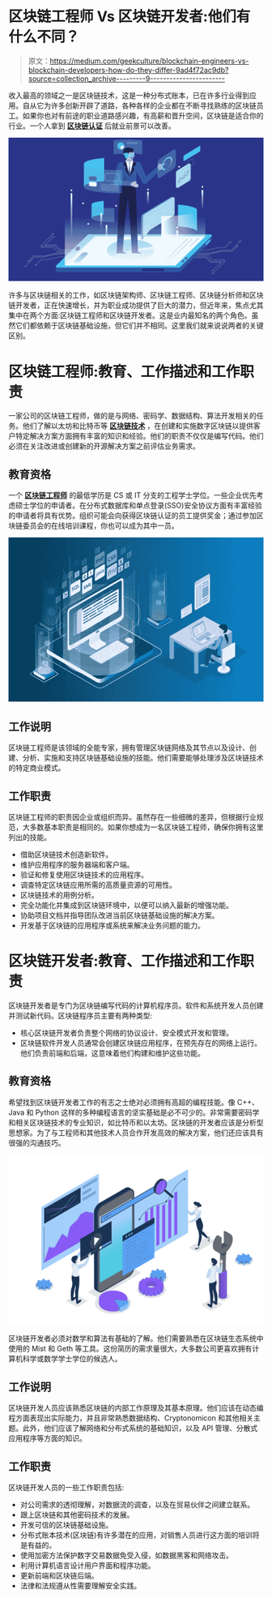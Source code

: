 # 区块链工程师 Vs 区块链开发者:他们有什么不同？

> 原文：<https://medium.com/geekculture/blockchain-engineers-vs-blockchain-developers-how-do-they-differ-9ad4f72ac9db?source=collection_archive---------9----------------------->

收入最高的领域之一是区块链技术，这是一种分布式账本，已在许多行业得到应用。自从它为许多创新开辟了道路，各种各样的企业都在不断寻找熟练的区块链员工。如果你也对有前途的职业道路感兴趣，有高薪和晋升空间，区块链是适合你的行业。一个人拿到 [**区块链认证**](https://www.cbcamerica.org/blockchain-certifications/) 后就业前景可以改善。

![](img/aa2458a5128100987d70ba72b4b94936.png)

许多与区块链相关的工作，如区块链架构师、区块链工程师、区块链分析师和区块链开发者，正在快速增长，并为职业成功提供了巨大的潜力，但近年来，焦点尤其集中在两个方面:区块链工程师和区块链开发者。这是业内最知名的两个角色。虽然它们都依赖于区块链基础设施，但它们并不相同。这里我们就来说说两者的关键区别。

# 区块链工程师:教育、工作描述和工作职责

一家公司的区块链工程师，做的是与网络、密码学、数据结构、算法开发相关的任务。他们了解以太坊和比特币等 [**区块链技术**](https://www.cbcamerica.org/blockchain-technologies) ，在创建和实施数字区块链以提供客户特定解决方案方面拥有丰富的知识和经验。他们的职责不仅仅是编写代码。他们必须在关注改进或创建新的开源解决方案之前评估业务需求。

## 教育资格

一个 [**区块链工程师**](https://www.cbcamerica.org/blockchain-certifications/certified-blockchain-engineer) 的最低学历是 CS 或 IT 分支的工程学士学位。一些企业优先考虑硕士学位的申请者。在分布式数据库和单点登录(SSO)安全协议方面有丰富经验的申请者将具有优势。组织可能会向获得区块链认证的员工提供奖金；通过参加区块链委员会的在线培训课程，你也可以成为其中一员。

![](img/c45834b5b66db43623d2131fe282964d.png)

## 工作说明

区块链工程师是该领域的全能专家，拥有管理区块链网络及其节点以及设计、创建、分析、实施和支持区块链基础设施的技能。他们需要能够处理涉及区块链技术的特定商业模式。

## 工作职责

区块链工程师的职责因企业或组织而异。虽然存在一些细微的差异，但根据行业规范，大多数基本职责是相同的。如果你想成为一名区块链工程师，确保你拥有这里列出的技能。

*   借助区块链技术创造新软件。
*   维护应用程序的服务器端和客户端。
*   验证和修复使用区块链技术的应用程序。
*   调查特定区块链应用所需的高质量资源的可用性。
*   区块链技术的用例分析。
*   完全功能化并集成到区块链环境中，以便可以纳入最新的增强功能。
*   协助项目文档并指导团队改进当前区块链基础设施的解决方案。
*   开发基于区块链的应用程序或系统来解决业务问题的能力。

# 区块链开发者:教育、工作描述和工作职责

区块链开发者是专门为区块链编写代码的计算机程序员。软件和系统开发人员创建并测试新代码。区块链程序员主要有两种类型:

*   核心区块链开发者负责整个网络的协议设计、安全模式开发和管理。
*   区块链软件开发人员通常会创建区块链应用程序，在预先存在的网络上运行。他们负责前端和后端，这意味着他们构建和维护这些功能。

## 教育资格

希望找到区块链开发者工作的有志之士绝对必须拥有高超的编程技能。像 C++、Java 和 Python 这样的多种编程语言的坚实基础是必不可少的。非常需要密码学和相关区块链技术的专业知识，如比特币和以太坊。区块链的开发者应该是分析型思想家。为了与工程师和其他技术人员合作开发高效的解决方案，他们还应该具有很强的沟通技巧。

![](img/137d56464351e0e96141069326c033ec.png)

区块链开发者必须对数学和算法有基础的了解。他们需要熟悉在区块链生态系统中使用的 Mist 和 Geth 等工具。这份简历的需求量很大，大多数公司更喜欢拥有计算机科学或数学学士学位的候选人。

## 工作说明

区块链开发人员应该熟悉区块链的内部工作原理及其基本原理。他们应该在动态编程方面表现出实际能力，并且非常熟悉数据结构、Cryptonomicon 和其他相关主题。此外，他们应该了解网络和分布式系统的基础知识，以及 API 管理、分散式应用程序等方面的知识。

## 工作职责

区块链开发人员的一些工作职责包括:

*   对公司需求的透彻理解，对数据流的调查，以及在贸易伙伴之间建立联系。
*   跟上区块链和其他密码技术的发展。
*   开发可信的区块链基础设施。
*   分布式账本技术(区块链)有许多潜在的应用，对销售人员进行这方面的培训将是有益的。
*   使用加密方法保护数字交易数据免受入侵，如数据黑客和网络攻击。
*   利用计算机语言设计用户界面和程序功能。
*   更新前端和区块链后端。
*   法律和法规遵从性需要理解安全实践。